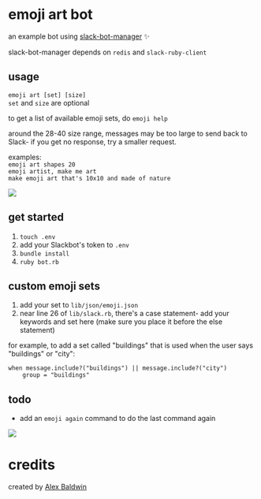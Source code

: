 # emoji art bot

an example bot using [slack-bot-manager](https://github.com/betaworks/slack-bot-manager) :sparkles:

slack-bot-manager depends on `redis` and `slack-ruby-client`

## usage
`emoji art [set] [size]`  
`set` and `size` are optional

to get a list of available emoji sets, do `emoji help`

around the 28-40 size range, messages may be too large to send back to Slack- if you get no response, try a smaller request.

examples:  
`emoji art shapes 20`  
`emoji artist, make me art`  
`make emoji art that's 10x10 and made of nature`

![](http://i.imgur.com/d3Y0R1X.png)

## get started

1. `touch .env`
2. add your Slackbot's token to `.env`
3. `bundle install`
4. `ruby bot.rb`

## custom emoji sets

1. add your set to `lib/json/emoji.json`
2. near line 26 of `lib/slack.rb`, there's a case statement- add your keywords and set here (make sure you place it before the else statement)

for example, to add a set called "buildings" that is used when the user says "buildings" or "city":
```
when message.include?("buildings") || message.include?("city")
	group = "buildings"
```

## todo
- add an `emoji again` command to do the last command again

![](http://i.imgur.com/oZIs3A4.png)


# credits

created by [Alex Baldwin](http://goose.im)
